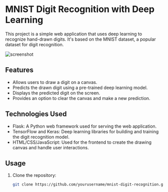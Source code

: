 # MNIST Digit Recognition with Deep Learning

This project is a simple web application that uses deep learning to recognize hand-drawn digits. It's based on the MNIST dataset, a popular dataset for digit recognition.

![screenshot]()

## Features

- Allows users to draw a digit on a canvas.
- Predicts the drawn digit using a pre-trained deep learning model.
- Displays the predicted digit on the screen.
- Provides an option to clear the canvas and make a new prediction.

## Technologies Used

- Flask: A Python web framework used for serving the web application.
- TensorFlow and Keras: Deep learning libraries for building and training the digit recognition model.
- HTML/CSS/JavaScript: Used for the frontend to create the drawing canvas and handle user interactions.

## Usage

1. Clone the repository:

   ```bash
   git clone https://github.com/yourusername/mnist-digit-recognition.git

